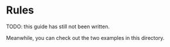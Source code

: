 # Rules

TODO: this guide has still not been written.

Meanwhile, you can check out the two examples in this directory.
